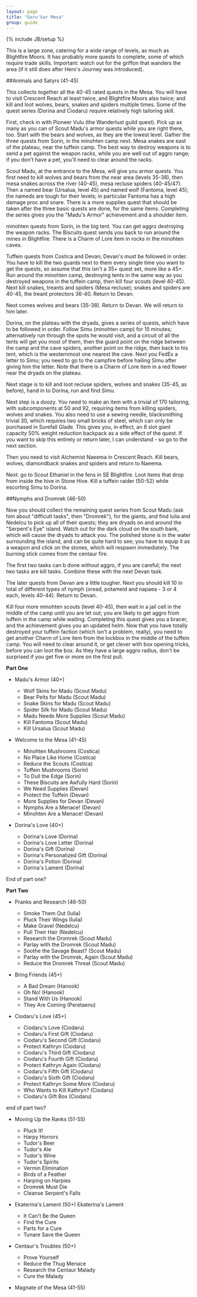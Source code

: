 ```yaml
---
layout: page
title: "Goru'kar Mesa"
group: guide
---
```

{% include JB/setup %}

This is a large zone, catering for a wide range of levels, as much as Blightfire Moors.  It has probably more quests to complete, some of which require trade skills.  Important: watch out for the griffon that wanders the area (if it still does after Hero's Journey was introduced).

##Animals and Satyrs (41-45)

This collects together all the 40-45 rated quests in the Mesa.  You will have to visit Crescent Reach at least twice, and Blightfire Moors also twice; and kill and loot wolves, bears, snakes and spiders multiple times.  Some of the quest series (Dorina and Ciodaru) require relatively high tailoring skill.

First, check in with Pioneer Vulu (the Wanderlust guild quest).  Pick up as many as you can of Scout Madu's armor quests while you are right there, too.  Start with the bears and wolves, as they are the lowest level.  Gather the three quests from Sorin, in the minohten camp next.  Mesa snakes are east of the plateau, near the tuffein camp.  The best way to destroy weapons is to send a pet against the weapon racks, while you are well out of aggro range; if you don't have a pet, you'll need to clear around the racks.

Scout Madu, at the entrance to the Mesa, will give you armor quests.  You first need to kill wolves and bears from the near area (levels 35-38), then mesa snakes across the river (40-45), mesa recluse spiders (40-45/47).  Then a named bear (Ursalua, level 45) and named wolf (Fantoma, level 45); the nameds are tough for their levels; in particular Fantoma has a high damage proc and snare.  There is a more supplies quest that should be taken after the three basic quests are done, for the same items.  Completing the series gives you the "Madu's Armor" achievement and a shoulder item.

minohten quests from Sorin, in the big tent.  You can get aggro destroying the weapon racks.  The Biscuits quest sends you back to run around the mines in Blightfire.  There is a Charm of Lore item in rocks in the minohten caves.

Tuffein quests from Costica and Devan; Devan's must be followed in order.  You have to kill the two guards next to them every single time you want to get the quests, so assume that this isn't a 35+ quest set, more like a 45+.  Run around the minohten camp, destroying tents in the same way as you destroyed weapons in the tuffein camp, then kill four scouts (level 40-45).  Next kill snakes, treants and spiders (Mesa recluse); snakes and spiders are 40-45, the treant protectors 36-40.  Return to Devan.

Next comes wolves and bears (35-38).  Return to Devan.  We will return to him later.

Dorina, on the plateau with the dryads, gives a series of quests, which have to be followed in order.  Follow Simu (minohten camp) for 15 minutes; alternatively run through the spots he would visit, and a circuit of all the tents will get you most of them, then the guard point on the ridge between the camp and the cave spiders, another point on the ridge, then back to his tent, which is the westernmost one nearest the cave.  Next you FedEx a letter to Simu; you need to go to the campfire before hailing Simu after giving him the letter.  Note that there is a Charm of Lore item in a red flower near the dryads on the plateau.

Next stage is to kill and loot recluse spiders, wolves and snakes (35-45, as before), hand in to Dorina, run and find Simu.

Next step is a doozy.  You need to make an item with a trivial of 170 tailoring, with subcomponents at 50 and 92, requiring items from killing spiders, wolves and snakes.  You also need to use a sewing needle, blacksmithing trivial 30, which requires two small bricks of steel, which can only be purchased in Surefall Glade. This gives you, in effect, an 8 slot giant capacity 50% weight reduction backpack as a side effect of the quest.  If you want to skip this entirely or return later, I can understand - so go to the next section.

Then you need to visit Alchemist Naeema in Crescent Reach.  Kill bears, wolves, diamondback snakes and spiders and return to Naeema.

Next: go to Scout Ethaniel in the fens in SE Blightfire.  Loot items that drop from inside the hive in Stone Hive.   Kill a tuffein raider (50-52) while escorting Simu to Dorina.

##Nymphs and Dromrek (46-50)

Now you should collect the remaining quest series from Scout Madu (ask him about "difficult tasks", then "Dromrek"), for the giants, and find Iulia and Nedelcu to pick up all of their quests; they are dryads on and around the "Serpent's Eye" island.  Watch out for the dark cloud on the south bank, which will cause the dryads to attack you.  The polished stone is in the water surrounding the island, and can be quite hard to see; you have to equip it as a weapon and click on the stones, which will respawn immediately. The burning stick comes from the centaur fire.

The first two tasks can b done without aggro, if you are careful; the next two tasks are kill tasks.  Combine these with the next Devan task.

The later quests from Devan are a little tougher. Next you should kill 10 in total of different types of nymph (oread, potameid and napaea -  3 or 4 each, levels 40-44).  Return to Devan.

Kill four more minohten scouts (level 40-45), then wait in a jail cell in the middle of the camp until you are let out; you are likely to get aggro from tuffein in the camp while waiting.  Completing this quest gives you a bracer, and the achievement gives you an updated helm.  Now that you have totally destroyed your tuffein faction (which isn't a problem, really), you need to get another Charm of Lore item from the lockbox in the middle of the tuffein camp.  You will need to clear around it, or get clever with box opening tricks, before you can loot the box.  As they have a large aggro radius, don't be surprised if you get five or more on the first pull.

**Part One**

- Madu's Armor (40+)
	- Wolf Skins for Madu (Scout Madu)
	- Bear Pelts for Madu (Scout Madu)
	- Snake Skins for Madu (Scout Madu)
	- Spider Silk for Madu (Scout Madu)
	- Madu Needs More Supplies (Scout Madu)
	- Kill Fantoma (Scout Madu)
	- Kill Ursalua (Scout Madu)

- Welcome to the Mesa (41-45)
	- Minohten Mushrooms (Costica)
	- No Place Like Home (Costica)
	- Reduce the Scouts (Costica)
	- Tuffein Mushrooms (Sorin)
	- To Dull the Edge (Sorin)
	- These Biscuits are Awfully Hard (Sorin)
	- We Need Supplies (Devan)
	- Protect the Tuffein (Devan)
	- More Supplies for Devan (Devan)
	- Nymphs Are a Menace! (Devan)
	- Minohten Are a Menace! (Devan)
		
- Dorina's Love (40+)
	- Dorina's Love (Dorina)
	- Dorina's Love Letter (Dorina)
	- Dorina's Gift (Dorina)
	- Dorina's Personalized Gift (Dorina)
	- Dorina's Potion (Dorina)
	- Dorina's Lament (Dorina)

End of part one?

**Part Two**

- Pranks and Research (46-50)
	- Smoke Them Out (Iulia)
	- Pluck Their Wings (Iulia)
	- Make Gravel (Nedelcu)
	- Pull Their Hair (Nedelcu)
	- Research the Dromrek (Scout Madu)
	- Parlay with the Dromrek (Scout Madu)
	- Soothe the Savage Beast? (Scout Madu)
	- Parlay with the Dromrek, Again (Scout Madu)
	- Reduce the Dromrek Threat (Scout Madu)

- Bring Friends (45+)
	- A Bad Dream (Hanook)
	- Oh No! (Hanook)
	- Stand With Us (Hanook)
	- They Are Coming (Peretaenu)

- Ciodaru's Love (45+)
	- Ciodaru's Love (Ciodaru)
	- Ciodaru's First Gift (Ciodaru)
	- Ciodaru's Second Gift (Ciodaru)
	- Protect Kathryn (Ciodaru)
	- Ciodaru's Third Gift (Ciodaru)
	- Ciodaru's Fourth Gift (Ciodaru)
	- Protect Kathryn Again (Ciodaru)
	- Ciodaru's Fifth Gift (Ciodaru)
	- Ciodaru's Sixth Gift (Ciodaru)
	- Protect Kathryn Some More (Ciodaru)
	- Who Wants to Kill Kathryn? (Ciodaru)
	- Ciodaru's Gift Box (Ciodaru)
	
end of part two?
	
- Moving Up the Ranks (51-55)
	- Pluck It! 
	- Harpy Horrors 
	- Tudor's Beer 
	- Tudor's Ale 
	- Tudor's Wine 
	- Tudor's Spirits 
	- Vermin Elimination 
	- Birds of a Feather 
	- Harping on Harpies 
	- Dromrek Must Die 
	- Cleanse Serpent's Falls

- Ekaterina's Lament (50+)
	 Ekaterina's Lament 
	- It Can't Be the Queen 
	- Find the Cure 
	- Parts for a Cure 
	- Tunare Save the Queen
	
- Centaur's Troubles (50+)
	- Prove Yourself 
	- Reduce the Thug Menace 
	- Research the Centaur Malady 
	- Cure the Malady

- Magnate of the Mesa (41-55)
